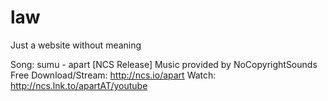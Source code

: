 # law
Just a website without meaning

Song: sumu - apart [NCS Release]
Music provided by NoCopyrightSounds
Free Download/Stream: http://ncs.io/apart
Watch: http://ncs.lnk.to/apartAT/youtube
